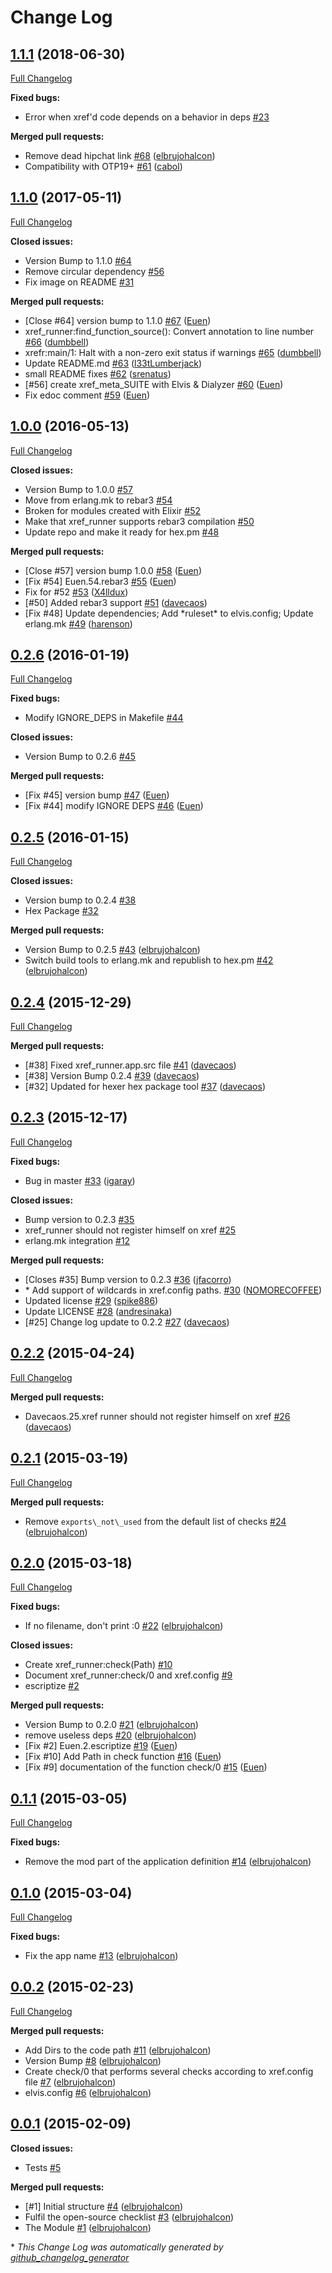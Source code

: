 # Change Log

## [1.1.1](https://github.com/inaka/xref_runner/tree/1.1.1) (2018-06-30)
[Full Changelog](https://github.com/inaka/xref_runner/compare/1.1.0...1.1.1)

**Fixed bugs:**

- Error when xref'd code depends on a behavior in deps [\#23](https://github.com/inaka/xref_runner/issues/23)

**Merged pull requests:**

- Remove dead hipchat link [\#68](https://github.com/inaka/xref_runner/pull/68) ([elbrujohalcon](https://github.com/elbrujohalcon))
- Compatibility with OTP19+ [\#61](https://github.com/inaka/xref_runner/pull/61) ([cabol](https://github.com/cabol))

## [1.1.0](https://github.com/inaka/xref_runner/tree/1.1.0) (2017-05-11)
[Full Changelog](https://github.com/inaka/xref_runner/compare/1.0.0...1.1.0)

**Closed issues:**

- Version Bump to 1.1.0 [\#64](https://github.com/inaka/xref_runner/issues/64)
- Remove circular dependency [\#56](https://github.com/inaka/xref_runner/issues/56)
- Fix image on README [\#31](https://github.com/inaka/xref_runner/issues/31)

**Merged pull requests:**

- \[Close \#64\] version bump to 1.1.0 [\#67](https://github.com/inaka/xref_runner/pull/67) ([Euen](https://github.com/Euen))
- xref\_runner:find\_function\_source\(\): Convert annotation to line number [\#66](https://github.com/inaka/xref_runner/pull/66) ([dumbbell](https://github.com/dumbbell))
- xrefr:main/1: Halt with a non-zero exit status if warnings [\#65](https://github.com/inaka/xref_runner/pull/65) ([dumbbell](https://github.com/dumbbell))
- Update README.md [\#63](https://github.com/inaka/xref_runner/pull/63) ([l33tLumberjack](https://github.com/l33tLumberjack))
- small README fixes [\#62](https://github.com/inaka/xref_runner/pull/62) ([srenatus](https://github.com/srenatus))
- \[\#56\] create xref\_meta\_SUITE with Elvis & Dialyzer [\#60](https://github.com/inaka/xref_runner/pull/60) ([Euen](https://github.com/Euen))
- Fix edoc comment [\#59](https://github.com/inaka/xref_runner/pull/59) ([Euen](https://github.com/Euen))

## [1.0.0](https://github.com/inaka/xref_runner/tree/1.0.0) (2016-05-13)
[Full Changelog](https://github.com/inaka/xref_runner/compare/0.2.6...1.0.0)

**Closed issues:**

- Version Bump to 1.0.0 [\#57](https://github.com/inaka/xref_runner/issues/57)
- Move from erlang.mk to rebar3 [\#54](https://github.com/inaka/xref_runner/issues/54)
- Broken for modules created with Elixir [\#52](https://github.com/inaka/xref_runner/issues/52)
- Make that xref\_runner supports rebar3 compilation [\#50](https://github.com/inaka/xref_runner/issues/50)
- Update repo and make it ready for hex.pm [\#48](https://github.com/inaka/xref_runner/issues/48)

**Merged pull requests:**

- \[Close \#57\] version bump 1.0.0 [\#58](https://github.com/inaka/xref_runner/pull/58) ([Euen](https://github.com/Euen))
- \[Fix \#54\] Euen.54.rebar3 [\#55](https://github.com/inaka/xref_runner/pull/55) ([Euen](https://github.com/Euen))
- Fix for \#52 [\#53](https://github.com/inaka/xref_runner/pull/53) ([X4lldux](https://github.com/X4lldux))
- \[\#50\] Added rebar3 support [\#51](https://github.com/inaka/xref_runner/pull/51) ([davecaos](https://github.com/davecaos))
- \[Fix \#48\] Update dependencies; Add \*ruleset\* to elvis.config; Update erlang.mk [\#49](https://github.com/inaka/xref_runner/pull/49) ([harenson](https://github.com/harenson))

## [0.2.6](https://github.com/inaka/xref_runner/tree/0.2.6) (2016-01-19)
[Full Changelog](https://github.com/inaka/xref_runner/compare/0.2.5...0.2.6)

**Fixed bugs:**

- Modify IGNORE\_DEPS in Makefile [\#44](https://github.com/inaka/xref_runner/issues/44)

**Closed issues:**

- Version Bump to 0.2.6 [\#45](https://github.com/inaka/xref_runner/issues/45)

**Merged pull requests:**

- \[Fix \#45\] version bump [\#47](https://github.com/inaka/xref_runner/pull/47) ([Euen](https://github.com/Euen))
- \[Fix \#44\] modify IGNORE DEPS [\#46](https://github.com/inaka/xref_runner/pull/46) ([Euen](https://github.com/Euen))

## [0.2.5](https://github.com/inaka/xref_runner/tree/0.2.5) (2016-01-15)
[Full Changelog](https://github.com/inaka/xref_runner/compare/0.2.4...0.2.5)

**Closed issues:**

- Version bump to 0.2.4 [\#38](https://github.com/inaka/xref_runner/issues/38)
- Hex Package [\#32](https://github.com/inaka/xref_runner/issues/32)

**Merged pull requests:**

- Version Bump to 0.2.5 [\#43](https://github.com/inaka/xref_runner/pull/43) ([elbrujohalcon](https://github.com/elbrujohalcon))
- Switch build tools to erlang.mk and republish to hex.pm [\#42](https://github.com/inaka/xref_runner/pull/42) ([elbrujohalcon](https://github.com/elbrujohalcon))

## [0.2.4](https://github.com/inaka/xref_runner/tree/0.2.4) (2015-12-29)
[Full Changelog](https://github.com/inaka/xref_runner/compare/0.2.3...0.2.4)

**Merged pull requests:**

- \[\#38\] Fixed xref\_runner.app.src file [\#41](https://github.com/inaka/xref_runner/pull/41) ([davecaos](https://github.com/davecaos))
- \[\#38\] Version Bump 0.2.4 [\#39](https://github.com/inaka/xref_runner/pull/39) ([davecaos](https://github.com/davecaos))
- \[\#32\] Updated for hexer hex package tool [\#37](https://github.com/inaka/xref_runner/pull/37) ([davecaos](https://github.com/davecaos))

## [0.2.3](https://github.com/inaka/xref_runner/tree/0.2.3) (2015-12-17)
[Full Changelog](https://github.com/inaka/xref_runner/compare/0.2.2...0.2.3)

**Fixed bugs:**

- Bug in master [\#33](https://github.com/inaka/xref_runner/pull/33) ([igaray](https://github.com/igaray))

**Closed issues:**

- Bump version to 0.2.3 [\#35](https://github.com/inaka/xref_runner/issues/35)
- xref\_runner should not register himself on xref [\#25](https://github.com/inaka/xref_runner/issues/25)
- erlang.mk integration [\#12](https://github.com/inaka/xref_runner/issues/12)

**Merged pull requests:**

- \[Closes \#35\] Bump version to 0.2.3 [\#36](https://github.com/inaka/xref_runner/pull/36) ([jfacorro](https://github.com/jfacorro))
- \* Add support of wildcards in xref.config paths. [\#30](https://github.com/inaka/xref_runner/pull/30) ([NOMORECOFFEE](https://github.com/NOMORECOFFEE))
- Updated license [\#29](https://github.com/inaka/xref_runner/pull/29) ([spike886](https://github.com/spike886))
- Update LICENSE [\#28](https://github.com/inaka/xref_runner/pull/28) ([andresinaka](https://github.com/andresinaka))
- \[\#25\] Change log update to 0.2.2 [\#27](https://github.com/inaka/xref_runner/pull/27) ([davecaos](https://github.com/davecaos))

## [0.2.2](https://github.com/inaka/xref_runner/tree/0.2.2) (2015-04-24)
[Full Changelog](https://github.com/inaka/xref_runner/compare/0.2.1...0.2.2)

**Merged pull requests:**

- Davecaos.25.xref runner should not register himself on xref [\#26](https://github.com/inaka/xref_runner/pull/26) ([davecaos](https://github.com/davecaos))

## [0.2.1](https://github.com/inaka/xref_runner/tree/0.2.1) (2015-03-19)
[Full Changelog](https://github.com/inaka/xref_runner/compare/0.2.0...0.2.1)

**Merged pull requests:**

- Remove `exports\_not\_used` from the default list of checks [\#24](https://github.com/inaka/xref_runner/pull/24) ([elbrujohalcon](https://github.com/elbrujohalcon))

## [0.2.0](https://github.com/inaka/xref_runner/tree/0.2.0) (2015-03-18)
[Full Changelog](https://github.com/inaka/xref_runner/compare/0.1.1...0.2.0)

**Fixed bugs:**

- If no filename, don't print :0 [\#22](https://github.com/inaka/xref_runner/pull/22) ([elbrujohalcon](https://github.com/elbrujohalcon))

**Closed issues:**

- Create xref\_runner:check\(Path\) [\#10](https://github.com/inaka/xref_runner/issues/10)
- Document xref\_runner:check/0 and xref.config [\#9](https://github.com/inaka/xref_runner/issues/9)
- escriptize [\#2](https://github.com/inaka/xref_runner/issues/2)

**Merged pull requests:**

- Version Bump to 0.2.0 [\#21](https://github.com/inaka/xref_runner/pull/21) ([elbrujohalcon](https://github.com/elbrujohalcon))
- remove useless deps [\#20](https://github.com/inaka/xref_runner/pull/20) ([elbrujohalcon](https://github.com/elbrujohalcon))
- \[Fix \#2\] Euen.2.escriptize [\#19](https://github.com/inaka/xref_runner/pull/19) ([Euen](https://github.com/Euen))
- \[Fix \#10\] Add Path in check function [\#16](https://github.com/inaka/xref_runner/pull/16) ([Euen](https://github.com/Euen))
- \[Fix \#9\] documentation of the function check/0 [\#15](https://github.com/inaka/xref_runner/pull/15) ([Euen](https://github.com/Euen))

## [0.1.1](https://github.com/inaka/xref_runner/tree/0.1.1) (2015-03-05)
[Full Changelog](https://github.com/inaka/xref_runner/compare/0.1.0...0.1.1)

**Fixed bugs:**

- Remove the mod part of the application definition [\#14](https://github.com/inaka/xref_runner/pull/14) ([elbrujohalcon](https://github.com/elbrujohalcon))

## [0.1.0](https://github.com/inaka/xref_runner/tree/0.1.0) (2015-03-04)
[Full Changelog](https://github.com/inaka/xref_runner/compare/0.0.2...0.1.0)

**Fixed bugs:**

- Fix the app name [\#13](https://github.com/inaka/xref_runner/pull/13) ([elbrujohalcon](https://github.com/elbrujohalcon))

## [0.0.2](https://github.com/inaka/xref_runner/tree/0.0.2) (2015-02-23)
[Full Changelog](https://github.com/inaka/xref_runner/compare/0.0.1...0.0.2)

**Merged pull requests:**

- Add Dirs to the code path [\#11](https://github.com/inaka/xref_runner/pull/11) ([elbrujohalcon](https://github.com/elbrujohalcon))
- Version Bump [\#8](https://github.com/inaka/xref_runner/pull/8) ([elbrujohalcon](https://github.com/elbrujohalcon))
- Create check/0 that performs several checks according to xref.config file [\#7](https://github.com/inaka/xref_runner/pull/7) ([elbrujohalcon](https://github.com/elbrujohalcon))
- elvis.config [\#6](https://github.com/inaka/xref_runner/pull/6) ([elbrujohalcon](https://github.com/elbrujohalcon))

## [0.0.1](https://github.com/inaka/xref_runner/tree/0.0.1) (2015-02-09)
**Closed issues:**

- Tests [\#5](https://github.com/inaka/xref_runner/issues/5)

**Merged pull requests:**

- \[\#1\] Initial structure [\#4](https://github.com/inaka/xref_runner/pull/4) ([elbrujohalcon](https://github.com/elbrujohalcon))
- Fulfil the open-source checklist [\#3](https://github.com/inaka/xref_runner/pull/3) ([elbrujohalcon](https://github.com/elbrujohalcon))
- The Module [\#1](https://github.com/inaka/xref_runner/pull/1) ([elbrujohalcon](https://github.com/elbrujohalcon))



\* *This Change Log was automatically generated by [github_changelog_generator](https://github.com/skywinder/Github-Changelog-Generator)*